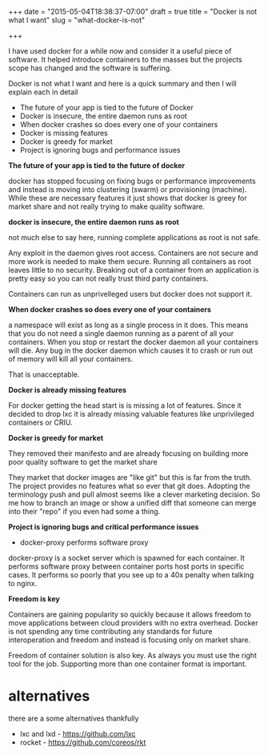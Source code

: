 +++
date = "2015-05-04T18:38:37-07:00"
draft = true
title = "Docker is not what I want"
slug = "what-docker-is-not"

+++

I have used docker for a while now and consider it a useful piece of software. It helped introduce
containers to the masses but the projects scope has changed and the software is suffering.

Docker is not what I want and here is a quick summary and then I will explain each in detail

- The future of your app is tied to the future of Docker
- Docker is insecure, the entire daemon runs as root
- When docker crashes so does every one of your containers
- Docker is missing features
- Docker is greedy for market 
- Project is ignoring bugs and performance issues


**The future of your app is tied to the future of docker**

docker has stopped focusing on fixing bugs or performance improvements and instead is
moving into clustering (swarm) or provisioning (machine). While these are necessary features it just shows that docker
is greey for market share and not really trying to make quality software.

**docker is insecure, the entire daemon runs as root**

not much else to say here, running complete applications as root is not safe.

Any exploit in the daemon gives root access. Containers are not secure and more work is needed to make them secure. Running
all containers as root leaves little to no security. Breaking out of a container from an application is pretty easy so you
can not really trust third party containers.

Containers can run as unprivelleged users but docker does not support it. 



**When docker crashes so does every one of your containers**

a namespace will exist as long as a single process in it does. This means that you do not need a single
daemon running as a parent of all your containers. When you stop or restart the docker daemon all your containers
will die. Any bug in the docker daemon which causes it to crash or run out of memory will kill all your containers.

That is unacceptable.


**Docker is already missing features**

For docker getting the head start is is missing a lot of features. Since it decided to drop lxc it is already missing 
valuable features like unprivileged containers or CRIU.

**Docker is greedy for market**

They removed their manifesto and are already focusing on building more poor quality software to get the market share

They market that docker images are "like git" but this is far from the truth. The project provides no features what so 
ever that git does. Adopting the terminology push and pull almost seems like a clever marketing decision. So me how
to branch an image or show a unified diff that someone can merge into their "repo" if you even had some a thing.


**Project is ignoring bugs and critical performance issues**

- docker-proxy performs software proxy

docker-proxy is a socket server which is spawned for each container. It performs software proxy between container ports 
host ports in specific cases. It performs so poorly that you see up to a 40x penalty when talking to nginx.


**Freedom is key**

Containers are gaining popularity so quickly because it allows freedom to move applications between
cloud providers with no extra overhead. Docker is not spending any time contributing any standards for future
interoperation and freedom and instead is focusing only on market share.

Freedom of container solution is also key. As always you must use the right tool for the job. Supporting
more than one container format is important.


alternatives
========================
there are a some alternatives thankfully

- lxc and lxd - https://github.com/lxc
- rocket - https://github.com/coreos/rkt



